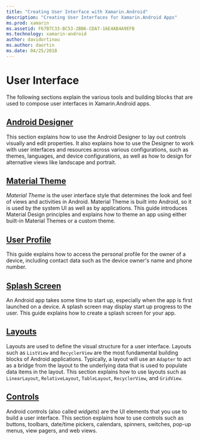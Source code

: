 ```yaml
---
title: "Creating User Interface with Xamarin.Android"
description: "Creating User Interfaces for Xamarin.Android Apps"
ms.prod: xamarin
ms.assetid: F67B7C33-BC53-2BB6-CDA7-16E4AB4A9EFB
ms.technology: xamarin-android
author: davidortinau
ms.author: daortin
ms.date: 04/25/2018
---
```


# User Interface

The following sections explain the various tools and building blocks
that are used to compose user interfaces in Xamarin.Android apps.

## [Android Designer](~/android/user-interface/android-designer/index.md)

This section explains how to use the Android Designer to lay out controls
visually and edit properties. It also explains how to use the Designer
to work with user interfaces and resources across various
configurations, such as themes, languages, and device configurations,
as well as how to design for alternative views like landscape and
portrait.

## [Material Theme](~/android/user-interface/material-theme.md)

*Material Theme* is the user interface style that determines the look
and feel of views and activities in Android. Material Theme is built
into Android, so it is used by the system UI as well as by
applications. This guide introduces Material Design principles and
explains how to theme an app using either built-in Material Themes
or a custom theme.

## [User Profile](~/android/user-interface/user-profile.md)

This guide explains how to access the personal profile for the owner of
a device, including contact data such as the device owner's name and
phone number.

## [Splash Screen](~/android/user-interface/splash-screen.md)

An Android app takes some time to start up, especially when the app
is first launched on a device. A splash screen may display start up
progress to the user. This guide explains how to create a splash
screen for your app.

## [Layouts](~/android/user-interface/layouts/index.md)

Layouts are used to define the visual structure for a user interface.
Layouts such as `ListView` and `RecyclerView` are the most fundamental
building blocks of Android applications. Typically, a layout will use
an `Adapter` to act as a bridge from the layout to the underlying data
that is used to populate data items in the layout. This section
explains how to use layouts such as `LinearLayout`, `RelativeLayout`,
`TableLayout`, `RecyclerView`, and `GridView`.

## [Controls](~/android/user-interface/controls/index.md)

Android controls (also called *widgets*) are the UI elements that you
use to build a user interface. This section explains how to use
controls such as buttons, toolbars, date/time pickers, calendars,
spinners, switches, pop-up menus, view pagers, and web views.
